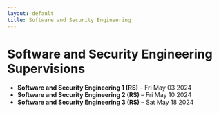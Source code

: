 ```yaml
---
layout: default
title: Software and Security Engineering
---
```


# Software and Security Engineering Supervisions

- **Software and Security Engineering 1 (RS)** – Fri May 03 2024  
- **Software and Security Engineering 2 (RS)** – Fri May 10 2024  
- **Software and Security Engineering 3 (RS)** – Sat May 18 2024
